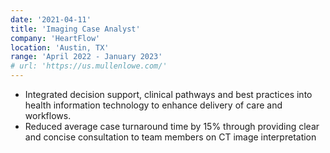 ```yaml
---
date: '2021-04-11'
title: 'Imaging Case Analyst'
company: 'HeartFlow'
location: 'Austin, TX'
range: 'April 2022 - January 2023'
# url: 'https://us.mullenlowe.com/'
---
```


- Integrated decision support, clinical pathways and best practices into health information technology to enhance delivery of care and workflows.
- Reduced average case turnaround time by 15% through providing clear and concise consultation to team members on CT image interpretation
